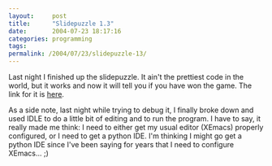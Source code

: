 ```yaml
---
layout:     post
title:      "Slidepuzzle 1.3"
date:       2004-07-23 18:17:16
categories: programming
tags:  
permalink: /2004/07/23/slidepuzzle-13/
---
```

    
Last night I finished up the slidepuzzle. It ain't the prettiest code in the world, but it works and now it will tell you if you have won the game. The link for it is [here](http://www.geocities.com/nloadholtes/code/slidepuzzle.py.html).   
  
    
As a side note, last night while trying to debug it, I finally broke down and used IDLE to do a little bit of editing and to run the program. I have to say, it really made me think: I need to either get my usual editor (XEmacs) properly configured, or I need to get a python IDE. I'm thinking I might go get a python IDE since I've been saying for years that I need to configure XEmacs... ;)  

